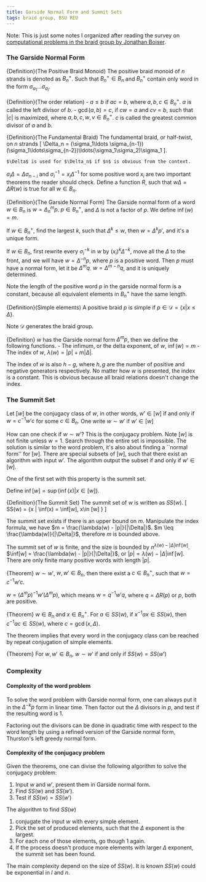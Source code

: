 ```yaml
---
title: Garside Normal Form and Summit Sets
tags: braid group, BSU REU
---
```


Note: This is just some notes I organized after reading the survey on [computational problems in the braid group by Jonathan Boiser](http://campillos.ucmerced.edu/~jboiser/boiserMSThesis.pdf). 
 
### The Garside Normal Form

{Definition}(The Positive Braid Monoid)
    The positive braid monoid of $n$ strands is denoted as $B_n^+$. Such that $B_n^+\in B_n$ and $B_n^+$ contain only word in the form $\sigma_{a_1}\ldots\sigma_{a_l}$.

{Definition}(The order relation)
    - $a\leq b$ if $ac = b$, where $a,b,c \in B_n^+$. $a$ is called the left divisor of $b$.
    - $\gcd(a,b) = c$, if $cw = a$ and $cv = b$, such that $|c|$ is maximized, where $a,b,c,w,v\in B_n^+$. $c$ is called the greatest common divisor of $a$ and $b$.

{Definition}(The Fundamental Braid)
    The fundamental braid, or half-twist, on $n$ strands 
    \[
    \Delta_n = (\sigma_1\ldots \sigma_{n-1})(\sigma_1\ldots\sigma_{n-2})\ldots(\sigma_1\sigma_2)\sigma_1
    \].

    $\Delta$ is used for $\Delta_n$ if $n$ is obvious from the context.


$\sigma_i\Delta = \Delta\sigma_{n-i}$ and $\sigma_i^{-1} = x_i\Delta^{-1}$ for some positive word $x_i$ are two important theorems the reader should check. Define a function $R$, such that $w\Delta = \Delta R(w)$ is true for all $w\in B_n$.

{Definition}(The Garside Normal Form)
    The Garside normal form of a word $w\in B_n$ is $w = \Delta_n^m p$. $p\in B^+_n$, and $\Delta$ is not a factor of $p$. We define $\inf(w)=m$.

If $w\in B^+_n$, find the largest $k$, such that $\Delta^k \leq w$, then $w = \Delta^k p'$, and it's a unique form.

If $w\in B_n$, first rewrite every $\sigma_i^{-k}$ in $w$ by $(x_i)^k\Delta^{-k}$, move all the $\Delta$ to the front, and we will have $w = \Delta^{-n} p$, where $p$ is a positive word. Then $p$ must have a normal form, let it be $\Delta^{m}q$. $w = \Delta^{m-n}q$, and it is uniquely determined.

Note the length of the positive word $p$ in the garside normal form is a constant, because all equivalent elements in $B^+_n$ have the same length.

{Definition}(Simple elements)
    A positive braid $p$ is simple if $p\in\mathcal{D} = \{x | x \leq \Delta\}$.

Note $\mathcal{D}$ generates the braid group.

{Definition}
    $w$ has the Garside normal form $\Delta^m p$, then we define the following functions.
    - The infimum, or the delta exponent, of $w$, $\inf(w) = m$
    - The index of $w$, $\lambda(w) = |p| + m|\Delta|$.

The index of $w$ is also $h-g$, where $h,g$ are the number of positive and negative generators respectively. No matter how $w$ is presented, the index is a constant. This is obvious because all braid relations doesn't change the index.

### The Summit Set
Let $[w]$ be the conjugacy class of $w$, in other words, $w'\in[w]$ if and only if $w = c^{-1}w'c$ for some $c\in B_n$. One write $w\sim w'$ if $w'\in[w]$

How can one check if $w\sim w'$? This is the conjugacy problem. Note $[w]$ is not finite unless $w=1$. Search through the entire set is impossible. The solution is similar to the word problem, it's also about finding a ``normal form'' for $[w]$. There are special subsets of $[w]$, such that there exist an algorithm with input $w'$. The algorithm output the subset if and only if $w'\in [w]$.

One of the first set with this property is the summit set.

Define $\inf[w] = \sup \{\inf(x) | x \in [w]\}$.

{Definition}(The Summit Set)
    The summit set of $w$ is written as $SS(w)$. 
    \[
    SS(w) = \{x | \inf(x) = \inf[w], x\in [w] \}
    \]

The summit set exists if there is an upper bound on $m$. Manipulate the index formula, we have $m = \frac{\lambda(w) - |p|}{|\Delta|}$. $m \leq \frac{\lambda(w)}{|\Delta|}$, therefore $m$ is bounded above. 

The summit set of $w$ is finite, and the size is bounded by $n^{\lambda(w) - |\Delta|\inf[w]}$. $\inf[w] = \frac{\lambda(w) - |p|}{|\Delta|}$, or $|p| = \lambda(w) - |\Delta|\inf[w]$. There are only finite many positive words with length $|p|$. 

{Theorem}
    $w\sim w'$, $w,w'\in B_n$, then there exist a $c\in B_n^+$, such that $w=c^{-1}w'c$.

$w=(\Delta^m p)^{-1} w' (\Delta^m p)$, which means $w=q^{-1} w' q$, where 
$q = \Delta R(p)$ or $p$, both are positive.

{Theorem}
    $w\in B_n$ and $x\in B_n^+$. For $a \in SS(w)$, if $x^{-1}ax\in SS(w)$, then $c^{-1}ac \in SS(w)$, where $c=\gcd(x,\Delta)$.

The theorem implies that every word in the conjugacy class can be reached by repeat conjugation of simple elements.

{Theorem}
    For $w,w'\in B_n$, $w\sim w'$ if and only if $SS(w) = SS(w')$

### Complexity
#### Complexity of the word problem
To solve the word problem with Garside normal form, one can always put it in the $\Delta^{-k}p$ form in linear time. Then factor out the $\Delta$ divisors in $p$, and test if the resulting word is 1. 

Factoring out the divisors can be done in quadratic time with respect to the word length by using a refined version of the Garside normal form, Thurston's left greedy normal form.

#### Complexity of the conjugacy problem
Given the theorems, one can divise the following algorithm to solve the conjugacy problem:

1. Input $w$ and $w'$, present them in Garside normal form. 
2. Find $SS(w)$ and $SS(w')$. 
3. Test if $SS(w) = SS(w')$
 
The algorithm to find $SS(w)$

1. conjugate the input $w$ with every simple element.
2. Pick the set of produced elements, such that the $\Delta$ exponent is the largest.
3. For each one of those elements, go though 1 again.
4. If the process doesn't produce more elements with larger $\Delta$ exponent, the summit set has been found.

The main complexity depend on the size of $SS(w)$. It is known $SS(w)$ could be exponential in $l$ and $n$.
